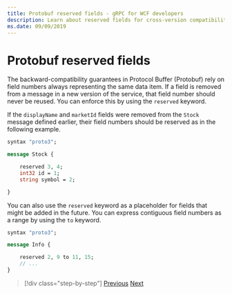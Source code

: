 ```yaml
---
title: Protobuf reserved fields - gRPC for WCF developers
description: Learn about reserved fields for cross-version compatibility.
ms.date: 09/09/2019
---
```


# Protobuf reserved fields

The backward-compatibility guarantees in Protocol Buffer (Protobuf) rely on field numbers always representing the same data item. If a field is removed from a message in a new version of the service, that field number should never be reused. You can enforce this by using the `reserved` keyword.

If the `displayName` and `marketId` fields were removed from the `Stock` message defined earlier, their field numbers should be reserved as in the following example.

```protobuf
syntax "proto3";

message Stock {

    reserved 3, 4;
    int32 id = 1;
    string symbol = 2;

}
```

You can also use the `reserved` keyword as a placeholder for fields that might be added in the future. You can express contiguous field numbers as a range by using the `to` keyword.

```protobuf
syntax "proto3";

message Info {

    reserved 2, 9 to 11, 15;
    // ...
}
```

>[!div class="step-by-step"]
>[Previous](protobuf-repeated.md)
>[Next](protobuf-any-oneof.md)
